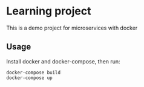 # Learning project


This is a demo project for microservices with docker

## Usage

Install docker and docker-compose, then run:
    
    docker-compose build
    docker-compose up
